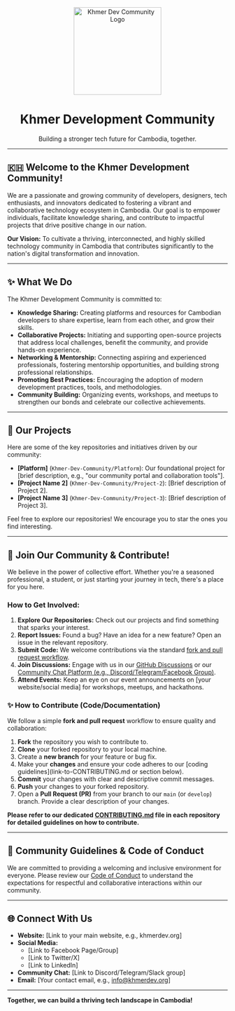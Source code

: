 
<div align="center">
  <img src="[https://avatars.githubusercontent.com/u/222339769?s=96&v=](https://raw.githubusercontent.com/Khmer-Dev-Community/.github/refs/heads/main/kdc.png)" alt="Khmer Dev Community Logo" width="200"/>
  <h1>Khmer Development Community</h1>
  <p>Building a stronger tech future for Cambodia, together.</p>
</div>

---

## 🇰🇭 Welcome to the Khmer Development Community!

We are a passionate and growing community of developers, designers, tech enthusiasts, and innovators dedicated to fostering a vibrant and collaborative technology ecosystem in Cambodia. Our goal is to empower individuals, facilitate knowledge sharing, and contribute to impactful projects that drive positive change in our nation.

**Our Vision:** To cultivate a thriving, interconnected, and highly skilled technology community in Cambodia that contributes significantly to the nation's digital transformation and innovation.

---

## ✨ What We Do

The Khmer Development Community is committed to:

* **Knowledge Sharing:** Creating platforms and resources for Cambodian developers to share expertise, learn from each other, and grow their skills.
* **Collaborative Projects:** Initiating and supporting open-source projects that address local challenges, benefit the community, and provide hands-on experience.
* **Networking & Mentorship:** Connecting aspiring and experienced professionals, fostering mentorship opportunities, and building strong professional relationships.
* **Promoting Best Practices:** Encouraging the adoption of modern development practices, tools, and methodologies.
* **Community Building:** Organizing events, workshops, and meetups to strengthen our bonds and celebrate our collective achievements.

---

## 🚀 Our Projects

Here are some of the key repositories and initiatives driven by our community:

* **[Platform]** (`Khmer-Dev-Community/Platform`): Our foundational project for [brief description, e.g., "our community portal and collaboration tools"].
* **[Project Name 2]** (`Khmer-Dev-Community/Project-2`): [Brief description of Project 2].
* **[Project Name 3]** (`Khmer-Dev-Community/Project-3`): [Brief description of Project 3].

Feel free to explore our repositories! We encourage you to star the ones you find interesting.

---

## 👋 Join Our Community & Contribute!

We believe in the power of collective effort. Whether you're a seasoned professional, a student, or just starting your journey in tech, there's a place for you here.

### How to Get Involved:

1.  **Explore Our Repositories:** Check out our projects and find something that sparks your interest.
2.  **Report Issues:** Found a bug? Have an idea for a new feature? Open an issue in the relevant repository.
3.  **Submit Code:** We welcome contributions via the standard [fork and pull request workflow](#how-to-contribute).
4.  **Join Discussions:** Engage with us in our [GitHub Discussions](link-to-your-discussions-tab-if-enabled) or our [Community Chat Platform (e.g., Discord/Telegram/Facebook Group)](link-to-your-chat).
5.  **Attend Events:** Keep an eye on our event announcements on [your website/social media] for workshops, meetups, and hackathons.

### ✨ How to Contribute (Code/Documentation)

We follow a simple **fork and pull request** workflow to ensure quality and collaboration:

1.  **Fork** the repository you wish to contribute to.
2.  **Clone** your forked repository to your local machine.
3.  Create a **new branch** for your feature or bug fix.
4.  Make your **changes** and ensure your code adheres to our [coding guidelines](link-to-CONTRIBUTING.md or section below).
5.  **Commit** your changes with clear and descriptive commit messages.
6.  **Push** your changes to your forked repository.
7.  Open a **Pull Request (PR)** from your branch to our `main` (or `develop`) branch. Provide a clear description of your changes.

**Please refer to our dedicated [CONTRIBUTING.md](link-to-your-CONTRIBUTING.md) file in each repository for detailed guidelines on how to contribute.**

---

## 🤝 Community Guidelines & Code of Conduct

We are committed to providing a welcoming and inclusive environment for everyone. Please review our [Code of Conduct](link-to-your-CODE_OF_CONDUCT.md) to understand the expectations for respectful and collaborative interactions within our community.

---

## 🌐 Connect With Us

* **Website:** [Link to your main website, e.g., khmerdev.org]
* **Social Media:**
    * [Link to Facebook Page/Group]
    * [Link to Twitter/X]
    * [Link to LinkedIn]
* **Community Chat:** [Link to Discord/Telegram/Slack group]
* **Email:** [Your contact email, e.g., info@khmerdev.org]

---

**Together, we can build a thriving tech landscape in Cambodia!**
